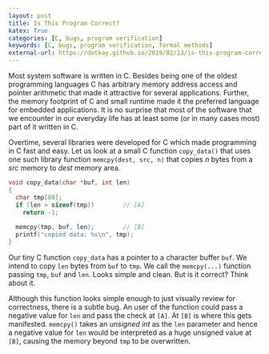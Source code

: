 ```yaml
---
layout: post
title: Is This Program Correct?
katex: True
categories: [C, bugs, program verification]
keywords: [C, bugs, program verification, formal methods]
external-url: https://dotkay.github.io/2019/02/13/is-this-program-correct
---
```


Most system software is written in C. Besides being one of the oldest programming languages C has arbitrary memory address access and pointer arithmetic that made it attractive for several applications. Further, the memory footprint of C and small runtime made it the preferred language for embedded applications. It is no surprise that most of the software that we encounter in our everyday life has at least some (or in many cases most) part of it written in C.

Overtime, several libraries were developed for C which made programming in C fast and easy. Let us look at a small C function `copy_data()` that uses one such library function `memcpy(dest, src, n)` that copies *n* bytes from a *src* memory to *dest* memory area. 

```C
void copy_data(char *buf, int len)
{
  char tmp[80];
  if (len > sizeof(tmp))        // [A]   
    return -1;
  
  memcpy(tmp, buf, len);        // [B]
  printf("copied data: %s\n", tmp);
}
```

Our tiny C function `copy_data` has a pointer to a character buffer `buf`. We intend to copy `len` bytes from `buf` to `tmp`. We call the `memcpy(...)` function passing `tmp`, `buf` and `len`. Looks simple and clean. But is it correct? Think about it.

Although this function looks simple enough to just visually review for correctness, there is a subtle bug. An user of the function could pass a negative value for `len` and pass the check at `[A]`. At `[B]` is where this gets manifested. `memcpy()` takes an *unsigned int* as the `len` parameter and hence a negative value for `len` would be interpreted as a huge unsigned value at `[B]`, causing the memory beyond `tmp` to be overwritten. 